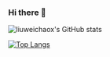 ### Hi there 👋
![liuweichaox's GitHub stats](https://github-readme-stats.vercel.app/api?username=liuweichaox&show_icons=true&theme=merko&count_private=true&include_all_commits=true)

[![Top Langs](https://github-readme-stats.vercel.app/api/top-langs/?username=liuweichaox)](https://github.com/liuweichaox/liuweichaox)
